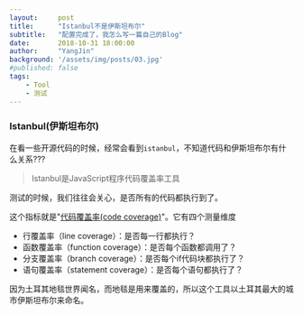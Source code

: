 ```yaml
---
layout:     post                             
title:      "Istanbul不是伊斯坦布尔"            
subtitle:   "配置完成了，我怎么写一篇自己的Blog"
date:       2018-10-31 18:00:00              
author:     "YangJin"                        
background: '/assets/img/posts/03.jpg'       
#published: false
tags:                                        
    - Tool
    - 测试
---
```

### Istanbul(伊斯坦布尔)

在看一些开源代码的时候，经常会看到`istanbul`，不知道代码和伊斯坦布尔有什么关系???
>Istanbul是JavaScript程序代码覆盖率工具

测试的时候，我们往往会关心，是否所有的代码都执行到了。

这个指标就是"[代码覆盖率(code coverage)](https://zh.wikipedia.org/wiki/%E4%BB%A3%E7%A2%BC%E8%A6%86%E8%93%8B%E7%8E%87)"。它有四个测量维度
- 行覆盖率（line coverage）：是否每一行都执行？
- 函数覆盖率（function coverage）：是否每个函数都调用了？
- 分支覆盖率（branch coverage）：是否每个if代码块都执行了？
- 语句覆盖率（statement coverage）：是否每个语句都执行了？

因为土耳其地毯世界闻名，而地毯是用来覆盖的，所以这个工具以土耳其最大的城市伊斯坦布尔来命名。
